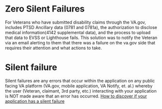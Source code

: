# Zero Silent Failures 
For Veterans who have submitted disability claims through the VA.gov, includes PTSD Ancillary data (0781 and 0781a), the authorization to disclose medical information(4142 supplemental data), and the process to upload that data to EVSS or Lighthouse fails.
This solution was to notify the Veteran via an email alerting to them that there was a failure on the va.gov side that requires their attention and what actions to take.

# Silent failure
Silent failures are any errors that occur within the application on any public facing VA platform (VA.gov, mobile application, VA Notify, et. al.) whereby the user (Veteran, claimant, 3rd party, etc.) interacting with your application is NOT made aware that an error has occurred.
[How to discover if your application has a silent failure](https://github.com/department-of-veterans-affairs/va.gov-team-sensitive/blob/master/platform/practices/zero-silent-failures/how-to-discover-if-your-app-has-silent-failures.md)


